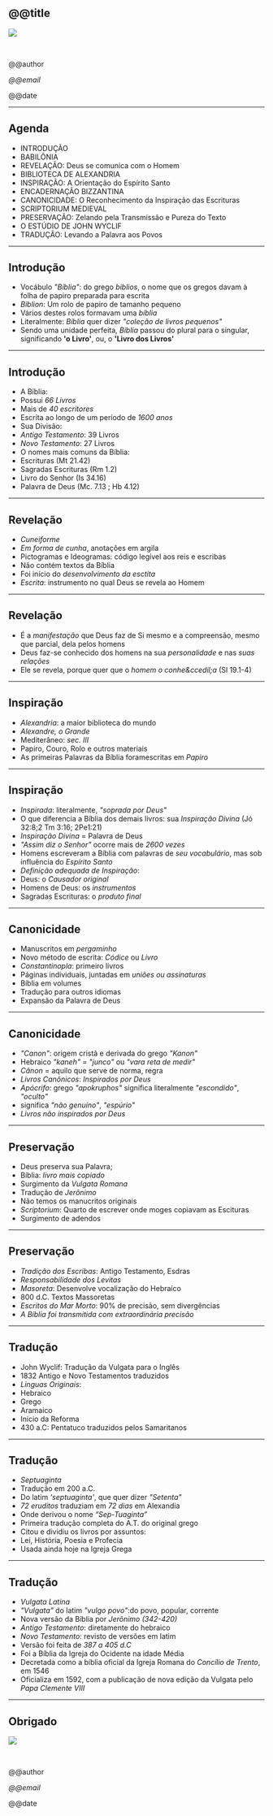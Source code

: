 <!--

WARNING!! DON'T EDIT THE FILE README.md on the root of the project, that one is a GENERATED FILE!

You should just edit the source file at src/README.md - the one which stars with ## @@title

-->

## @@title

<img src="img/biblia.jpg" class="logo" />

&nbsp;
&nbsp;

@@author

*@@email*

@@date

---

## Agenda

 - INTRODU&Ccedil;&Atilde;O
 - BABIL&Ocirc;NIA
  - REVELA&Ccedil;&Atilde;O: Deus se comunica com o Homem
 - BIBLIOTECA DE ALEXANDRIA
  - INSPIRA&Ccedil;&Atilde;O: A Orienta&ccedil;&atilde;o do Esp&iacute;rito Santo
 - ENCADERNA&Ccedil;&Atilde;O BIZZANTINA
  - CANONICIDADE: O Reconhecimento da Inspira&ccedil;&atilde;o das Escrituras
 - SCRIPTORIUM MEDIEVAL
  - PRESERVA&Ccedil;&Atilde;O: Zelando pela Transmiss&atilde;o e Pureza do Texto
 - O EST&Uacute;DIO DE JOHN WYCLIF
  - TRADU&Ccedil;&Atilde;O: Levando a Palavra aos Povos

---

## Introdu&ccedil;&atilde;o
  - Voc&aacute;bulo *&quot;B&iacute;blia&quot;*: do grego *biblios*, o nome que os gregos davam &agrave; folha de papiro preparada para escrita
  - *Biblion*: Um rolo de papiro de tamanho pequeno
  - V&aacute;rios destes rolos formavam uma *b&iacute;blia*
  - Literalmente: *B&iacute;blia* quer dizer *&quot;cole&ccedil;&atilde;o de livros pequenos&quot;*
  - Sendo uma unidade perfeita, *B&iacute;blia* passou do plural para o singular, significando **'o Livro'**, ou, o **'Livro dos Livros'**

----

## Introdu&ccedil;&atilde;o
  - A B&iacute;blia:
   - Possui *66 Livros*
   - Mais de *40 escritores*
   - Escrita ao longo de um per&iacute;odo de *1600 anos*
  - Sua Divis&atilde;o:
   - *Antigo Testamento*: 39 Livros
   - *Novo Testamento*: 27 Livros
  - O nomes mais comuns da B&iacute;blia:
   - Escrituras (Mt 21.42)
   - Sagradas Escrituras (Rm 1.2)
   - Livro do Senhor (Is 34.16)
   - Palavra de Deus (Mc. 7.13 ; Hb 4.12)   

---

## Revela&ccedil;&atilde;o
  - *Cuneiforme*
   - *Em forma de cunha*, anota&ccedil;&otilde;es em argila
   - Pictogramas e Ideogramas: c&oacute;digo leg&iacute;vel aos reis e escribas
   - N&atilde;o cont&eacute;m textos da B&iacute;blia 
   - Foi in&iacute;cio do *desenvolvimento da esctita*
   - *Escrita*: instrumento no qual Deus se revela ao Homem 

----

## Revela&ccedil;&atilde;o
  - &Eacute; a *manifesta&ccedil;&atilde;o* que Deus faz de Si mesmo e a compreens&atilde;o, mesmo que parcial, dela pelos homens
  - Deus faz-se conhecido dos homens na sua *personalidade* e nas *suas rela&ccedil;&otilde;es*
  - Ele se revela, porque quer que o *homem o conhe&amp;ccedil;a* (Sl 19.1-4)

---

## Inspira&ccedil;&atilde;o
  - *Alexandria*: a maior biblioteca do mundo
  - *Alexandre, o Grande*
  - Mediter&acirc;neo: *sec. III*
  - Papiro, Couro, Rolo e outros materiais
  - As primeiras Palavras da B&iacute;blia foramescritas em *Papiro*

----

## Inspira&ccedil;&atilde;o
  - *Inspirada*: literalmente, *&quot;soprada por Deus&quot;*
  - O que diferencia a B&iacute;blia dos demais livros: sua *Inspira&ccedil;&atilde;o Divina* (J&oacute; 32:8;2 Tm 3:16; 2Pe1:21)
  - *Inspira&ccedil;&atilde;o Divina* = Palavra de Deus
  - *&quot;Assim diz o Senhor&quot;* ocorre mais de *2600 vezes*
  - Homens escreveram a B&iacute;blia com palavras de *seu vocabul&aacute;rio*, mas sob influ&ecirc;ncia do *Esp&iacute;rito Santo*
  - *Defini&ccedil;&atilde;o adequada de Inspira&ccedil;&atilde;o*:
   - Deus: o *Causador original* 
   - Homens de Deus: os *instrumentos*
   - Sagradas Escrituras: o *produto final*

---

## Canonicidade
  - Manuscritos em *pergaminho*
  - Novo m&eacute;todo de escrita: *C&oacute;dice* ou *Livro*
  - *Constantinopla*: primeiro livros
  - P&aacute;ginas individuais, juntadas em *uni&otilde;es ou assinaturas*
  - B&iacute;blia em volumes
  - Tradu&ccedil;&atilde;o para outros idiomas
  - Expans&atilde;o da Palavra de Deus

----

## Canonicidade
 - *&quot;Canon&quot;*: origem crist&atilde; e derivada do grego *&quot;Kanon&quot;*
 - Hebraico *&quot;kaneh&quot;* = *&quot;junco&quot;* ou *&quot;vara reta de medir&quot;*
 - *C&acirc;non* = aquilo que serve de norma, regra
 - *Livros Can&ocirc;nicos*: *Inspirados por Deus*
 - *Ap&oacute;crifo*: grego *&quot;apokruphos&quot;* significa literalmente *&quot;escondido&quot;*, *&quot;oculto&quot;*
  - significa *&quot;n&atilde;o genu&iacute;no&quot;*, *&quot;esp&uacute;rio&quot;*
  - *Livros n&atilde;o inspirados por Deus*

---

## Preserva&ccedil;&atilde;o
  - Deus preserva sua Palavra;
  - B&iacute;blia: *livro mais copiado*
  - Surgimento da *Vulgata Romana*
  - Tradu&ccedil;&atilde;o de *Jer&ocirc;nimo*
  - N&atilde;o temos os manucritos originais
  - *Scriptorium*: Quarto de escrever onde moges copiavam as Escituras
  - Surgimento de adendos

----

## Preserva&ccedil;&atilde;o
  - *Tradi&ccedil;&atilde;o dos Escribas*: Antigo Testamento, Esdras
  - *Responsabilidade dos Levitas*
  - *Masoreta*: Desenvolve vocaliza&ccedil;&atilde;o do Hebra&iacute;co
  - 800 d.C. Textos Massoretas
  - *Escritos do Mar Morto*: 90% de precis&atilde;o, sem diverg&ecirc;ncias
  - *A B&iacute;blia foi transmitida com extraordin&aacute;ria precis&atilde;o*

---

## Tradu&ccedil;&atilde;o
 - John Wyclif: Tradu&ccedil;&atilde;o da Vulgata para o Ingl&ecirc;s
 - 1832 Antigo e Novo Testamentos traduzidos
 - *Linguas Originais*:
  - Hebraico
  - Grego
  - Aramaico
 - Inicio da Reforma
 - 430 a.C: Pentatuco traduzidos pelos Samaritanos

----

## Tradu&ccedil;&atilde;o
- *Septuaginta*
 - Tradu&ccedil;&atilde;o em 200 a.C.
 - Do latim *'septuaginta'*, que quer dizer *&quot;Setenta&quot;* 
 - *72 eruditos* traduziam em *72 dias* em Alexandia
 - Onde derivou o nome *&ldquo;Sep-Tuaginta&rdquo;*
 - Primeira tradu&ccedil;&atilde;o completa do A.T. do original grego
- Citou e dividiu os livros por assuntos:
 - Lei, Hist&oacute;ria, Poesia e Profecia
- Usada ainda hoje na Igreja Grega

----

## Tradu&ccedil;&atilde;o
- *Vulgata Latina*
 - *&quot;Vulgata&quot;* do latim *&quot;vulgo povo&quot;*:do povo, popular, corrente
 - Nova vers&atilde;o da B&iacute;blia por *Jer&ocirc;nimo (342-420)*
 - *Antigo Testamento*: diretamente do hebraico
 - *Novo Testamento*: revisto de vers&otilde;es em latim
 - Vers&atilde;o foi feita de *387 a 405 d.C*
 - Foi a B&iacute;blia da Igreja do Ocidente na idade M&eacute;dia
 - Decretada como a b&iacute;blia oficial da Igreja Romana do *Conc&iacute;lio de Trento*, em 1546
 - Oficializa em 1592, com a  publica&ccedil;&atilde;o de nova edi&ccedil;&atilde;o da Vulgata pelo *Papa Clemente VIII*

---

## Obrigado

<img src="img/biblia.jpg" class="logo" />

&nbsp;
&nbsp;

@@author

*@@email*

@@date

